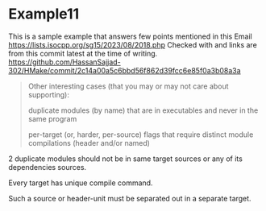 # Example11

This is a sample example that answers few points mentioned in this Email 
https://lists.isocpp.org/sg15/2023/08/2018.php
Checked with and links are from this commit latest at the time of writing.
https://github.com/HassanSajjad-302/HMake/commit/2c14a00a5c6bbd56f862d39fcc6e85f0a3b08a3a


> Other interesting cases (that you may or may not care about supporting):
>
> duplicate modules (by name) that are in executables and never in the
> same program
> 
> per-target (or, harder, per-source) flags that require distinct module
> compilations (header and/or named)

2 duplicate modules should not be in same target sources or any of its dependencies sources.

Every target has unique compile command.

Such a source or header-unit must be separated out in a separate target.
